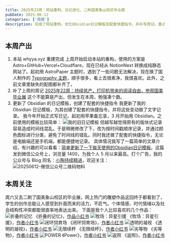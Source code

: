 ```yaml
---
title: 2025年23周：网站重构、日记进化、二刷国美象山校区毕业展
pubDate: 2025-06-12
categories: ['周报']
description: 完成了网站重构，优化Obsidian日记模板及配套快捷指令，并补写周记。重点关注并二刷了国美毕业展，感受学生作品的鲜活与直率，分享了多件喜爱的雕塑作品，体验艺术与科技交织的充实一周。
---
```


## 本周产出

1. 本站 whyya.xyz 重建完成
   上周开始启动本站的重构，使用的方案是 Astro+GitHub+Vercel+Cloudflare，现在已经从 NotionNext 转换成纯静态网站了。起初用 AstroPaper 主题时，遇到了一些问题无法解决，现在换了国人制作的 [Typography 主题](https://github.com/Moeyua/astro-theme-typography)，顺手很多，看上去很素净，我很喜欢。此外，之前文章里缺失的配图都补齐了。
2. 补了上周的周记
   [2025年22周：持续低产，打印机带来的阅读自由，参观国美毕业展](https://whyya.xyz/posts/20250603/)
   这个不能算是产出，但发生在本周，勉强凑个数。
3. 更新了 Obsidian 的日记模板，创建了配套的快捷指令
   我更新了我的 Obsidian 日记模板，为其创建了配套的快捷指令，并将这些变动做了文字记录。
   我今年开始正式写日记，起初用苹果备忘录，3 月开始用 Obsidian。之前使用的模板比较简单：
   ![我的旧日记模板](src/images/我的旧日记模板.png)
   但越写越觉得原有的版块式记录容易造成时间线混乱。于是稍微修改了下，改为按时间戳顺序记录，并通过颜色图标进行分类，避免了时间线的错乱。同时我还做了配套的快捷指令，无论是电脑端还是手机端，都能便捷地记录。
   具体情况我写了一篇简单的文章介绍，有兴趣的可以看看：[简单更新了一下每天使用的Obsidian日记模板](https://blog.whyya.blog/2025/06/obsidian.html)。这篇发到微信公众号上，浏览量 1400，为我个人 5 月以来最高。打个广告，我的公众号与 Blog 同名：[小陶持续精进](https://blog.whyya.blog)，欢迎关注：
   ![20250612-微信公众号二维码物料](src/images/20250612-微信公众号二维码物料.png)

## 本周关注

周六又去二刷了国美象山校区的毕业展，网上热门的雕塑作品这回终于都看到了，学生的创作总能让人感受到扑面而来的活力，不匠气。个体情感、时代情绪以及社会结构性冲突都能很直率地表达出来。
下面是我个人比较喜欢的几个作品：
![折叠的记忆](src/images/折叠的记忆.jpeg)
《折叠的记忆》，[作品小红书](https://www.xiaohongshu.com/user/profile/6325f856000000001902cd4a?xsec_token=ABajHDQM5afLt-QWojlbu_h_QC0aDox8nNoXdh-gb7L0I=&xsec_source=pc_note)
![牧场：异星引援](src/images/牧场：异星引援.jpeg)
《牧场：异星引援》，[作者小红书](https://www.xiaohongshu.com/user/profile/660feac4000000000b033012?xsec_token=ABN5bu9YRHGEo6PvFye4grgOqMjK4aVwdPMuyoJ-ih8hM=&xsec_source=pc_note)
![闭环饲育场](src/images/闭环饲育场.jpeg)
《闭环饲育场》，[作者小红书](https://www.xiaohongshu.com/user/profile/5a767fd611be1074520e3a54?xsec_token=AB12jG4kylYk9KQ-edgWoOPf7SMKO0vQ2vAgzrhyRwYaA=&xsec_source=pc_search)
![透明的凝视](src/images/透明的凝视.jpeg)
《透明的凝视》，[作者小红书](https://www.xiaohongshu.com/user/profile/5cf888900000000006005dc3?xsec_token=ABCuVgWJC7TOREDiFrc8RhPozJvEyNESVk-pYc9c5HX1Q=&xsec_source=pc_note)
![无限续杯](src/images/无限续杯.jpeg)
《无限续杯》，[作者小红书](https://www.xiaohongshu.com/user/profile/5b7276f865978d0001b8e898?xsec_token=ABx7CwKgyNWtdEJiirw1JIPaHvZqW19-fsCx6xHpirpeA=&xsec_source=pc_comment)
![劣等物](src/images/劣等物.jpeg)
《劣等物》，[作者小红书](https://www.xiaohongshu.com/user/profile/5d333cc600000000120025dc?xsec_token=ABpUXJdDwTWH7fOrx21IuSEYfc6lDVonjF9AeckwXF2Ds=&xsec_source=pc_search)
![POWER](src/images/POWER.jpeg)
《Power》，[作者小红书](https://www.xiaohongshu.com/user/profile/5d333cc600000000120025dc?xsec_token=ABpUXJdDwTWH7fOrx21IuSEYfc6lDVonjF9AeckwXF2Ds=&xsec_source=pc_search)
![返照](src/images/返照.jpeg)
《返照》，[作者小红书](https://www.xiaohongshu.com/user/profile/60bb2446000000000100427b?xsec_token=ABWzq3pjDfkSo6ALOM8-7r0aZVjXnfXFRmyDShOmnY354%3D&xsec_source=pc_search)
